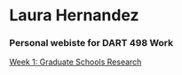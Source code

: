 # Laura Hernandez 

### Personal webiste for DART 498 Work

[Week 1: Graduate Schools Research](laura-hdz.github.io/dart498/week1)
